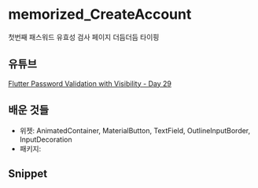 # memorized_CreateAccount
첫번째 패스워드 유효성 검사 페이지 더듬더듬 타이핑

## 유튜브
[Flutter Password Validation with Visibility - Day 29](https://www.youtube.com/watch?v=Uahlo90ER18&feature=youtu.be)

## 배운 것들

* 위젯: AnimatedContainer, MaterialButton, TextField, OutlineInputBorder, InputDecoration
* 패키지:

## Snippet

